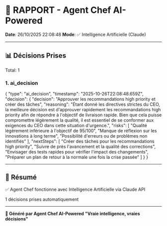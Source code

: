 # 🤖 RAPPORT - Agent Chef AI-Powered

**Date**: 26/10/2025 22:08:48
**Mode**: ✅ Intelligence Artificielle (Claude)

---

## 📊 Décisions Prises

Total: 1


### 1. ai_decision

{
  "type": "ai_decision",
  "timestamp": "2025-10-26T22:08:48.659Z",
  "decision": {
    "decision": "Approuver les recommandations high priority et créer des tâches",
    "reasoning": "Étant donné les directives strictes du CEO, la meilleure décision est d'approuver rapidement les recommandations high priority afin de répondre à l'objectif de livraison rapide. Bien que cela puisse compromettre légèrement la qualité, il est essentiel de se conformer aux exigences du CEO dans cette situation d'urgence.",
    "risks": [
      "Qualité légèrement inférieure à l'objectif de 95/100",
      "Manque de réflexion sur les innovations à long terme",
      "Possibilité d'erreurs ou de problèmes non identifiés"
    ],
    "nextSteps": [
      "Créer des tâches pour les recommandations high priority",
      "Suivre de près l'avancement et la qualité des corrections",
      "Envisager des tests rapides pour vérifier l'impact des changements",
      "Préparer un plan de retour à la normale une fois la crise passée"
    ]
  }
}


---

## 🎯 Résumé

✅ Agent Chef fonctionne avec Intelligence Artificielle via Claude API

1 décisions prises automatiquement

---

**🤖 Généré par Agent Chef AI-Powered**
**"Vraie intelligence, vraies décisions"**
